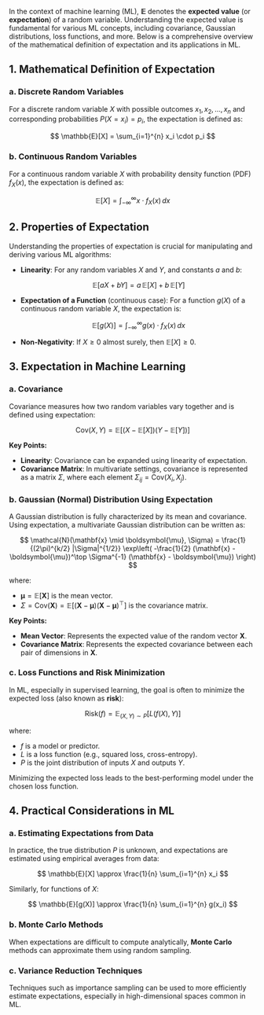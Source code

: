 In the context of machine learning (ML), **$\mathbb{E}$** denotes the **expected value** (or **expectation**) of a random variable. Understanding the expected value is fundamental for various ML concepts, including covariance, Gaussian distributions, loss functions, and more. Below is a comprehensive overview of the mathematical definition of expectation and its applications in ML.

## **1. Mathematical Definition of Expectation**

### **a. Discrete Random Variables**

For a discrete random variable $X$ with possible outcomes $x_1, x_2, \dots, x_n$ and corresponding probabilities $P(X = x_i) = p_i$, the expectation is defined as:

$$
\mathbb{E}[X] = \sum_{i=1}^{n} x_i \cdot p_i
$$

### **b. Continuous Random Variables**

For a continuous random variable $X$ with probability density function (PDF) $f_X(x)$, the expectation is defined as:

$$
\mathbb{E}[X] = \int_{-\infty}^{\infty} x \cdot f_X(x) \, dx
$$

## **2. Properties of Expectation**

Understanding the properties of expectation is crucial for manipulating and deriving various ML algorithms:

- **Linearity**: For any random variables $X$ and $Y$, and constants $a$ and $b$:

  $$
  \mathbb{E}[aX + bY] = a\,\mathbb{E}[X] + b\,\mathbb{E}[Y]
  $$

- **Expectation of a Function** (continuous case): For a function $g(X)$ of a continuous random variable $X$, the expectation is:

  $$
  \mathbb{E}[g(X)] = \int_{-\infty}^{\infty} g(x) \cdot f_X(x) \, dx
  $$

- **Non-Negativity**: If $X \geq 0$ almost surely, then $\mathbb{E}[X] \geq 0$.

## **3. Expectation in Machine Learning**

### **a. Covariance**

Covariance measures how two random variables vary together and is defined using expectation:

$$
\text{Cov}(X, Y) = \mathbb{E}[(X - \mathbb{E}[X])(Y - \mathbb{E}[Y])]
$$

**Key Points:**
- **Linearity**: Covariance can be expanded using linearity of expectation.
- **Covariance Matrix**: In multivariate settings, covariance is represented as a matrix $\Sigma$, where each element $\Sigma_{ij} = \text{Cov}(X_i, X_j)$.

### **b. Gaussian (Normal) Distribution Using Expectation**

A Gaussian distribution is fully characterized by its mean and covariance. Using expectation, a multivariate Gaussian distribution can be written as:

$$
\mathcal{N}(\mathbf{x} \mid \boldsymbol{\mu}, \Sigma) = \frac{1}{(2\pi)^{k/2} |\Sigma|^{1/2}} \exp\left( -\frac{1}{2} (\mathbf{x} - \boldsymbol{\mu})^\top \Sigma^{-1} (\mathbf{x} - \boldsymbol{\mu}) \right)
$$

where:
- $\boldsymbol{\mu} = \mathbb{E}[\mathbf{X}]$ is the mean vector.
- $\Sigma = \text{Cov}(\mathbf{X}) = \mathbb{E}[(\mathbf{X} - \boldsymbol{\mu})(\mathbf{X} - \boldsymbol{\mu})^\top]$ is the covariance matrix.

**Key Points:**
- **Mean Vector**: Represents the expected value of the random vector $\mathbf{X}$.
- **Covariance Matrix**: Represents the expected covariance between each pair of dimensions in $\mathbf{X}$.

### **c. Loss Functions and Risk Minimization**

In ML, especially in supervised learning, the goal is often to minimize the expected loss (also known as **risk**):

$$
\text{Risk}(f) = \mathbb{E}_{(X,Y) \sim P} [L(f(X), Y)]
$$

where:
- $f$ is a model or predictor.
- $L$ is a loss function (e.g., squared loss, cross-entropy).
- $P$ is the joint distribution of inputs $X$ and outputs $Y$.

Minimizing the expected loss leads to the best-performing model under the chosen loss function.

## **4. Practical Considerations in ML**

### **a. Estimating Expectations from Data**

In practice, the true distribution $P$ is unknown, and expectations are estimated using empirical averages from data:

$$
\mathbb{E}[X] \approx \frac{1}{n} \sum_{i=1}^{n} x_i
$$

Similarly, for functions of $X$:

$$
\mathbb{E}[g(X)] \approx \frac{1}{n} \sum_{i=1}^{n} g(x_i)
$$

### **b. Monte Carlo Methods**

When expectations are difficult to compute analytically, **Monte Carlo** methods can approximate them using random sampling.

### **c. Variance Reduction Techniques**

Techniques such as importance sampling can be used to more efficiently estimate expectations, especially in high-dimensional spaces common in ML.
